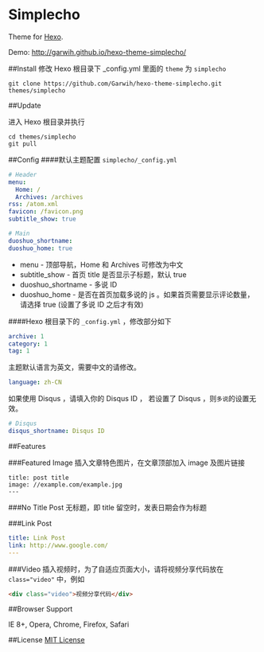 Simplecho
========
Theme for [Hexo](http://hexo.io). 

Demo: http://garwih.github.io/hexo-theme-simplecho/

##Install
修改 Hexo 根目录下 _config.yml 里面的 `theme` 为 `simplecho`

~~~
git clone https://github.com/Garwih/hexo-theme-simplecho.git themes/simplecho
~~~

##Update

进入 Hexo 根目录并执行
~~~
cd themes/simplecho
git pull
~~~

##Config
####默认主题配置 `simplecho/_config.yml`
~~~ yaml
# Header
menu:
  Home: /
  Archives: /archives
rss: /atom.xml
favicon: /favicon.png
subtitle_show: true

# Main
duoshuo_shortname: 
duoshuo_home: true

~~~

* menu - 顶部导航，Home 和 Archives 可修改为中文
* subtitle_show - 首页 title 是否显示子标题，默认 true
* duoshuo_shortname - 多说 ID
* duoshuo_home - 是否在首页加载多说的 js 。如果首页需要显示评论数量，请选择 true (设置了多说 ID 之后才有效)

####Hexo 根目录下的 `_config.yml` ，修改部分如下
~~~ yaml
archive: 1
category: 1
tag: 1
~~~

主题默认语言为英文，需要中文的请修改。
~~~ yaml
language: zh-CN
~~~

如果使用 Disqus ，请填入你的 Disqus ID ， 若设置了 Disqus ，则`多说`的设置无效。
~~~ yaml
# Disqus
disqus_shortname: Disqus ID
~~~

##Features

###Featured Image
插入文章特色图片，在文章顶部加入 image 及图片链接
~~~
title: post title
image: //example.com/example.jpg
---
~~~

###No Title Post
无标题，即 title 留空时，发表日期会作为标题

###Link Post
~~~ yaml
title: Link Post
link: http://www.google.com/
---
~~~

###Video
插入视频时，为了自适应页面大小，请将视频分享代码放在 `class="video"` 中，例如
~~~ html
<div class="video">视频分享代码</div>
~~~


##Browser Support

IE 8+, Opera, Chrome, Firefox, Safari

##License
[MIT License](http://opensource.org/licenses/MIT)
